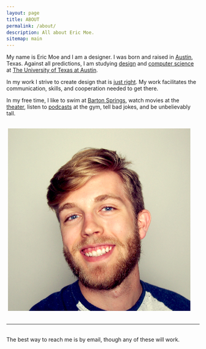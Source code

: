 ```yaml
---
layout: page
title: ABOUT
permalink: /about/
description: All about Eric Moe.
sitemap: main
---
```


My name is Eric Moe and I am a designer. I was born and raised in <a href="http://www.keepaustinweird.com/" target="_blank" >Austin</a>, Texas. Against all predictions, I am studying <a href="http://utvac.org/" target="_blank">design</a> and <a href="https://login.cs.utexas.edu/" target="_blank">computer science</a> at <a href="http://tower.utexas.edu/" target="_blank">The University of Texas at Austin</a>.

In my work I strive to create design that is <a href="https://dl.dropboxusercontent.com/u/27871123/Treehouse_A%20Public%20Space.pdf" target="_blank">just right</a>. My work facilitates the communication, skills, and cooperation needed to get there.

In my free time, I like to swim at <a href="http://www.edwardsaquifer.net/barton.html" target="_blank">Barton Springs</a>, watch movies at the <a href="http://birthmoviesdeath.com/about" target="_blank">theater</a>, listen to <a href="http://99percentinvisible.org/" target="_blank">podcasts</a> at the gym, tell bad jokes, and be unbelievably tall.

<!--<img class="col one left" src="/img/prof_pic.jpg"> -->
<br/>
<div class="img_row">
	<img class="col two" src="{{ site.baseurl }}/img/6.jpg" alt="" title="example image"/>
	<img class="col one" src="/img/prof_pic.jpg" alt="" title="example image"/>
</div>
<br/>
<hr/>
<br/>
<span class="contacticon2 center">
	<a href="mailto:{{ site.email }}"><span class="fa-stack fa-lg">
	  <i class="fa fa-square fa-stack-2x"></i>
	  <i class="fa fa-envelope fa-stack-1x fa-inverse"></i>
	</span></a> 
	<a href="{{ site.instagram }}" target="_blank"><span class="fa-stack fa-lg">
	  <i class="fa fa-square fa-stack-2x"></i>
	  <i class="fa fa-instagram fa-stack-1x fa-inverse"></i>
	</span></a> 
	<a href="{{ site.twitteruser }}" target="_blank"><span class="fa-stack fa-lg">
	  <i class="fa fa-square fa-stack-2x"></i>
	  <i class="fa fa-twitter fa-stack-1x fa-inverse"></i>
	</span></a> 
	<a href="{{ site.dribbble }}" target="_blank"><span class="fa-stack fa-lg">
	  <i class="fa fa-square fa-stack-2x"></i>
	  <i class="fa fa-dribbble fa-stack-1x fa-inverse"></i>
	</span></a> 
	<a href="{{ site.linkedin }}" target="_blank"><span class="fa-stack fa-lg">
	  <i class="fa fa-square fa-stack-2x"></i>
	  <i class="fa fa-linkedin fa-stack-1x fa-inverse"></i>
	</span></a> 
	<a href="{{ site.tumblr }}" target="_blank"><span class="fa-stack fa-lg">
	  <i class="fa fa-square fa-stack-2x"></i>
	  <i class="fa fa-tumblr fa-stack-1x fa-inverse"></i>
	</span></a> 
	<a href="{{ site.pinterest }}" target="_blank"><span class="fa-stack fa-lg">
	  <i class="fa fa-square fa-stack-2x"></i>
	  <i class="fa fa-pinterest fa-stack-1x fa-inverse"></i>
	</span></a> 
	<a href="{{ site.reddit }}" target="_blank"><span class="fa-stack fa-lg">
	  <i class="fa fa-square fa-stack-2x"></i>
	  <i class="fa fa-reddit-alien fa-stack-1x fa-inverse"></i>
	</span></a> 
	<a href="https://github.com/geomoetric/" target="_blank"><span class="fa-stack fa-lg">
	  <i class="fa fa-square fa-stack-2x"></i>
	  <i class="fa fa-github-alt fa-stack-1x fa-inverse"></i>
	</span></a> 
	<a href="{{ site.github }}" target="_blank"><span class="fa-stack fa-lg">
	  <i class="fa fa-square fa-stack-2x"></i>
	  <i class="fa fa-shopping-basket fa-stack-1x fa-inverse"></i>
	</span></a> 
	<a href="{{ site.behance }}" target="_blank"><span class="fa-stack fa-lg">
	  <i class="fa fa-square fa-stack-2x"></i>
	  <i class="fa fa-behance fa-stack-1x fa-inverse"></i>
	</span></a>
</span>

<div class="col three caption">
	The best way to reach me is by email, though any of these will work.
</div>


